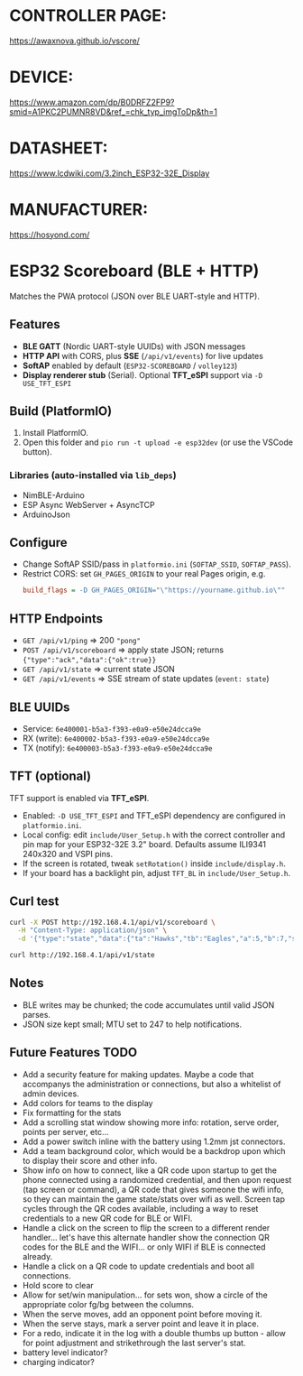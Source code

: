 # CONTROLLER PAGE: 
  https://awaxnova.github.io/vscore/
# DEVICE: 
  https://www.amazon.com/dp/B0DRFZ2FP9?smid=A1PKC2PUMNR8VD&ref_=chk_typ_imgToDp&th=1
# DATASHEET: 
  https://www.lcdwiki.com/3.2inch_ESP32-32E_Display
# MANUFACTURER: 
  https://hosyond.com/

# ESP32 Scoreboard (BLE + HTTP)

Matches the PWA protocol (JSON over BLE UART-style and HTTP).

## Features
- **BLE GATT** (Nordic UART-style UUIDs) with JSON messages
- **HTTP API** with CORS, plus **SSE** (`/api/v1/events`) for live updates
- **SoftAP** enabled by default (`ESP32-SCOREBOARD` / `volley123`)
- **Display renderer stub** (Serial). Optional **TFT_eSPI** support via `-D USE_TFT_ESPI`

## Build (PlatformIO)
1. Install PlatformIO.
2. Open this folder and `pio run -t upload -e esp32dev` (or use the VSCode button).

### Libraries (auto-installed via `lib_deps`)
- NimBLE-Arduino
- ESP Async WebServer + AsyncTCP
- ArduinoJson

## Configure
- Change SoftAP SSID/pass in `platformio.ini` (`SOFTAP_SSID`, `SOFTAP_PASS`).
- Restrict CORS: set `GH_PAGES_ORIGIN` to your real Pages origin, e.g.
  ```ini
  build_flags = -D GH_PAGES_ORIGIN="\"https://yourname.github.io\""
  ```

## HTTP Endpoints
- `GET /api/v1/ping` => 200 `"pong"`
- `POST /api/v1/scoreboard` => apply state JSON; returns `{"type":"ack","data":{"ok":true}}`
- `GET /api/v1/state` => current state JSON
- `GET /api/v1/events` => SSE stream of state updates (`event: state`)

## BLE UUIDs
- Service: `6e400001-b5a3-f393-e0a9-e50e24dcca9e`
- RX (write): `6e400002-b5a3-f393-e0a9-e50e24dcca9e`
- TX (notify): `6e400003-b5a3-f393-e0a9-e50e24dcca9e`

## TFT (optional)
TFT support is enabled via **TFT_eSPI**.

- Enabled: `-D USE_TFT_ESPI` and TFT_eSPI dependency are configured in `platformio.ini`.
- Local config: edit `include/User_Setup.h` with the correct controller and pin map for your ESP32-32E 3.2" board. Defaults assume ILI9341 240x320 and VSPI pins.
- If the screen is rotated, tweak `setRotation()` inside `include/display.h`.
- If your board has a backlight pin, adjust `TFT_BL` in `include/User_Setup.h`.

## Curl test
```bash
curl -X POST http://192.168.4.1/api/v1/scoreboard \
  -H "Content-Type: application/json" \
  -d '{"type":"state","data":{"ta":"Hawks","tb":"Eagles","a":5,"b":7,"sv":"B","set":1,"ma":0,"mb":0,"bo":3}}'

curl http://192.168.4.1/api/v1/state
```

## Notes
- BLE writes may be chunked; the code accumulates until valid JSON parses.
- JSON size kept small; MTU set to 247 to help notifications.


## Future Features TODO
- Add a security feature for making updates.  Maybe a code that accompanys the administration or connections, but also a whitelist of admin devices.
- Add colors for teams to the display
- Fix formatting for the stats
- Add a scrolling stat window showing more info: rotation, serve order, points per server, etc...
- Add a power switch inline with the battery using 1.2mm jst connectors.
- Add a team background color, which would be a backdrop upon which to display their score and other info.
- Show info on how to connect, like a QR code upon startup to get the phone connected using a randomized credential, 
  and then upon request (tap screen or command), a QR code that gives someone the wifi info, so they can maintain the game state/stats over wifi as well.
  Screen tap cycles through the QR codes available, including a way to reset credentials to a new QR code for BLE or WIFI.
- Handle a click on the screen to flip the screen to a different render handler... let's have this alternate handler show the connection QR codes for the BLE and the WIFI... or only WIFI if BLE is connected already.
- Handle a click on a QR code to update credentials and boot all connections.
- Hold score to clear
- Allow for set/win manipulation... for sets won, show a circle of the appropriate color fg/bg between the columns.
- When the serve moves, add an opponent point before moving it.
- When the serve stays, mark a server point and leave it in place.
- For a redo, indicate it in the log with a double thumbs up button - allow for point adjustment and strikethrough the last server's stat.
- battery level indicator?
- charging indicator?